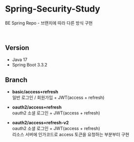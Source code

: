 # Spring-Security-Study
BE Spring Repo - 브랜치에 따라 다른 방식 구현

<br/>

## Version
* Java 17
* Spring Boot 3.3.2

## Branch
* <strong>basic/access+refresh</strong> <br/>
  일반 로그인 / 회원가입 + JWT(access + refresh) <br/>

* <strong>oauth2/access+refresh</strong> <br/>
  oauth2 소셜 로그인 + JWT(access + refresh) <br/>

* <strong>oauth2/access+refresh-v2</strong> <br/>
  oauth2 소셜 로그인 + JWT(access + refresh) <br/>
  리소스 서버에 인가코드로 access 토큰을 요청하는 부분부터 구현
